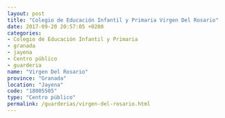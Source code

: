 ```yaml
---
layout: post
title: "Colegio de Educación Infantil y Primaria Virgen Del Rosario"
date: 2017-09-20 20:57:05 +0200
categories:
- Colegio de Educación Infantil y Primaria
- granada
- jayena
- Centro público
- guarderia
name: "Virgen Del Rosario"
province: "Granada"
location: "Jayena"
code: "18005505"
type: "Centro público"
permalink: /guarderias/virgen-del-rosario.html
---
```


